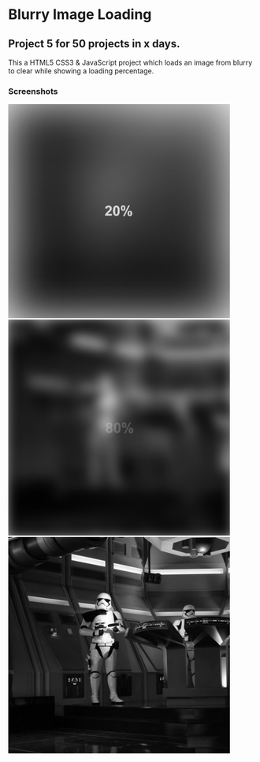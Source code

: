 # Blurry Image Loading

## Project 5 for 50 projects in x days.

This a HTML5 CSS3 & JavaScript project which loads an image from blurry to clear while showing a loading percentage.

### Screenshots

<img src='./images/screenshot-1.png' alt='screenshot at step 1' style='max-width: 450px;'>
<br>
<img src='./images/screenshot-2.png' alt='screenshot at step 2' style='max-width: 450px;'>
<br>
<img src='./images/screenshot-3.png' alt='screenshot at step 2' style='max-width: 450px;'>
